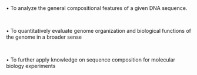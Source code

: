 &nbsp;

•	To analyze the general compositional features of a given DNA sequence.

&nbsp;

•	To quantitatively evaluate genome organization and biological functions of the genome in a broader sense

&nbsp;

•	To further apply  knowledge on sequence composition for molecular biology experiments 
